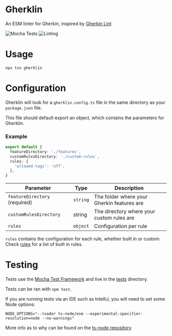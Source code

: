 # Gherklin

An ESM linter for Gherkin, inspired by [Gherkin Lint](https://github.com/gherkin-lint/gherkin-lint)

![Mocha Tests](https://github.com/cjmarkham/gherkin-lint/actions/workflows/tests.yml/badge.svg)
![Linting](https://github.com/cjmarkham/gherkin-lint/actions/workflows/linting.yml/badge.svg)

# Usage

```shell
npx tsx gherklin
```

# Configuration

Gherklin will look for a `gherklin.config.ts` file in the same directory as your `package.json` file.

This file should default export an object, which contains the parameters for Gherklin.

### Example
```typescript
export default {
  featureDirectory: './features',
  customRulesDirectory: './custom-rules',
  rules: {
    'allowed-tags': 'off',
  },
}
```

| Parameter                     | Type     | Description                                |
|-------------------------------|----------|--------------------------------------------|
| `featureDirectory` (required) | `string` | The folder where your Gherkin features are |
| `customRulesDirectory`        | string   | The directory where your custom rules are  |
| `rules`                       | `object` | Configuration per rule                     |

`rules` contains the configuration for each rule, whether built in or custom. Check [rules](./src/rules) for a list of built in rules.

# Testing

Tests use the [Mocha Test Framework](https://mochajs.org/) and live in the [tests](./tests) directory.

Tests can be ran with `npm test`.

If you are running tests via an IDE such as IntelliJ, you will need to set some Node options:

```shell
NODE_OPTIONS="--loader ts-node/esm --experimental-specifier-resolution=node --no-warnings"
```

More info as to why can be found on the [ts-node repository](https://github.com/TypeStrong/ts-node/issues/1007)
